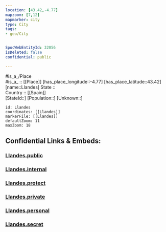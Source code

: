```yaml
---
location: [43.42,-4.77] 
mapzoom: [7,12] 
mapmarker: city 
type: City
tags:
- geo/City


SpocWebEntityId: 32056
isDeleted: false
confidential: public

---
```

#is_a_/Place  
#is_a_ :: [[Place]] 
[has_place_longitude::-4.77] 
[has_place_latitude::43.42] 
[name::Llandes] 
State ::  
Country :: [[Spain]]  
[StateId::] 
[Population::] 
[Unknown::] 


```leaflet
id: Llandes
coordinates: [[Llandes]] 
markerFile: [[Llandes]] 
defaultZoom: 11 
maxZoom: 18
```


## Confidential Links & Embeds: 

### [Llandes.public](/_public/\Earth\Continent\Europe\Europe~South\Spain\Provinces~Spain\Asturias\CityLlandes.public.md) 

### [Llandes.internal](/_internal/\Earth\Continent\Europe\Europe~South\Spain\Provinces~Spain\Asturias\CityLlandes.internal.md) 

### [Llandes.protect](/_protect/\Earth\Continent\Europe\Europe~South\Spain\Provinces~Spain\Asturias\CityLlandes.protect.md) 

### [Llandes.private](/_private/\Earth\Continent\Europe\Europe~South\Spain\Provinces~Spain\Asturias\CityLlandes.private.md) 

### [Llandes.personal](/_personal/\Earth\Continent\Europe\Europe~South\Spain\Provinces~Spain\Asturias\CityLlandes.personal.md) 

### [Llandes.secret](/_secret/\Earth\Continent\Europe\Europe~South\Spain\Provinces~Spain\Asturias\CityLlandes.secret.md)

